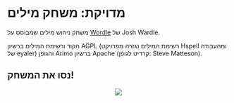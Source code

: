 # מדויקת: משחק מילים

משחק ניחוש מילים שמבוסס על
[Wordle](https://www.powerlanguage.co.uk/wordle/)
של Josh Wardle.

הקוד ורשימת המילים ברשיון AGPL (רשימת המילים נגזרה מפרויקט Hspell ומהעבודה של eyaler) והגופן Arimo ברשיון Apache (קרדיט לגופן: Steve Matteson).

## נסו את המשחק!

[<p align="center"><img src="https://meduyeket.net/screenshot.png"></p>](https://meduyeket.net/)
